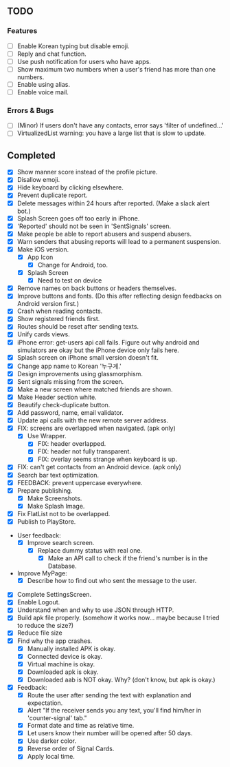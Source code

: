 ## TODO

### Features

- [ ] Enable Korean typing but disable emoji.
- [ ] Reply and chat function.
- [ ] Use push notification for users who have apps.
- [ ] Show maximum two numbers when a user's friend has more than one numbers.
- [ ] Enable using alias.
- [ ] Enable voice mail.

### Errors & Bugs

- [ ] (Minor) If users don't have any contacts, error says 'filter of undefined...'
- [ ] VirtualizedList warning: you have a large list that is slow to update.

## Completed

- [x] Show manner score instead of the profile picture.
- [x] Disallow emoji.
- [x] Hide keyboard by clicking elsewhere.
- [x] Prevent duplicate report.
- [x] Delete messages within 24 hours after reported. (Make a slack alert bot.)
- [x] Splash Screen goes off too early in iPhone.
- [x] 'Reported' should not be seen in 'SentSignals' screen.
- [x] Make people be able to report abusers and suspend abusers.
- [x] Warn senders that abusing reports will lead to a permanent suspension.
- [x] Make iOS version.
  - [x] App Icon
    - [x] Change for Android, too.
  - [x] Splash Screen
    - [x] Need to test on device
- [x] Remove names on back buttons or headers themselves.
- [x] Improve buttons and fonts. (Do this after reflecting design feedbacks on Android version first.)
- [x] Crash when reading contacts.
- [x] Show registered friends first.
- [x] Routes should be reset after sending texts.
- [x] Unify cards views.
- [x] iPhone error: get-users api call fails. Figure out why android and simulators are okay but the iPhone device only fails here.
- [x] Splash screen on iPhone small version doesn't fit.
- [x] Change app name to Korean '누구게.'
- [x] Design improvements using glassmorphism.
- [x] Sent signals missing from the screen.
- [x] Make a new screen where matched friends are shown.
- [x] Make Header section white.
- [x] Beautify check-duplicate button.
- [x] Add password, name, email validator.
- [x] Update api calls with the new remote server address.
- [x] FIX: screens are overlapped when navigated. (apk only)
  - [x] Use Wrapper.
    - [x] FIX: header overlapped.
    - [x] FIX: header not fully transparent.
    - [x] FIX: overlay seems strange when keyboard is up.
- [x] FIX: can't get contacts from an Android device. (apk only)
- [x] Search bar text optimization.
- [x] FEEDBACK: prevent uppercase everywhere.
- [x] Prepare publishing.
  - [x] Make Screenshots.
  - [x] Make Splash Image.
- [x] Fix FlatList not to be overlapped.
- [x] Publish to PlayStore.
- User feedback:
  - [x] Improve search screen.
    - [x] Replace dummy status with real one.
      - [x] Make an API call to check if the friend's number is in the Database.
- Improve MyPage:
  - [x] Describe how to find out who sent the message to the user.
- [x] Complete SettingsScreen.
- [x] Enable Logout.
- [x] Understand when and why to use JSON through HTTP.
- [x] Build apk file properly. (somehow it works now... maybe because I tried to reduce the size?)
- [x] Reduce file size
- [x] Find why the app crashes.
  - [x] Manually installed APK is okay.
  - [x] Connected device is okay.
  - [x] Virtual machine is okay.
  - [x] Downloaded apk is okay.
  - [x] Downloaded aab is NOT okay. Why? (don't know, but apk is okay.)
- [x] Feedback:
  - [x] Route the user after sending the text with explanation and expectation.
  - [x] Alert "If the receiver sends you any text, you'll find him/her in 'counter-signal' tab."
  - [x] Format date and time as relative time.
  - [x] Let users know their number will be opened after 50 days.
  - [x] Use darker color.
  - [x] Reverse order of Signal Cards.
  - [x] Apply local time.
